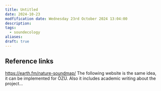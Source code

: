 ```yaml
---
title: Untitled
date: 2024-10-23
modfification date: Wednesday 23rd October 2024 13:04:00
description: 
tags:
  - soundecology
aliases: 
draft: true
---
```


## Reference links
https://earth.fm/nature-soundmap/
The following website is the same idea, it can be implemented for ÖZÜ.
Also it includes academic writing about the project...


